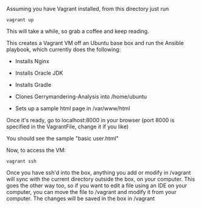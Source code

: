 Assuming you have Vagrant installed, from this directory just run
```
vagrant up
```
This will take a while, so grab a coffee and keep reading. 

This creates a Vagrant VM off an Ubuntu base box and run the Ansible playbook, which currently does the following: 

- Installs Nginx

- Installs Oracle JDK

- Installs Gradle

- Clones Gerrymandering-Analysis into /home/ubuntu

- Sets up a sample html page in /var/www/html 

Once it's ready, go to localhost:8000 in your browser (port 8000 is specified in the VagrantFile, change it if you like)

You should see the sample "basic user.html"

Now, to access the VM: 
```
vagrant ssh
```

Once you have ssh'd into the box, anything you add or modify in /vagrant will sync with the current directory outside the box, on your computer. This goes the other way too, so if you want to edit a file using an IDE on your computer, you can move the file to /vagrant and modify it from your computer. The changes will be saved in the box in /vagrant 
